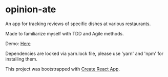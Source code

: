 # opinion-ate

An app for tracking reviews of specific dishes at various restaurants.

Made to familiarize myself with TDD and Agile methods.

Demo: [Here](https://opinionate-tdd.netlify.app/)

Dependencies are locked via yarn.lock file, please use 'yarn' and 'npm' for installing them.

This project was bootstrapped with [Create React App](https://github.com/facebook/create-react-app).
